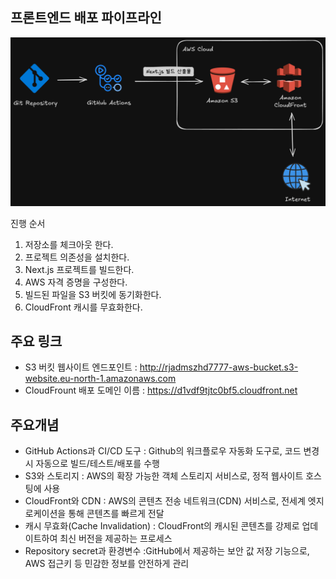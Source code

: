 ## 프론트엔드 배포 파이프라인
![프론트엔드 배포 파이브라인 이미지](./public/images/frontend-deployment-pipeline.png)

진행 순서 
  1. 저장소를 체크아웃 한다.
  2. 프로젝트 의존성을 설치한다.
  3. Next.js 프로젝트를 빌드한다.
  4. AWS 자격 증명을 구성한다.
  5. 빌드된 파일을 S3 버킷에 동기화한다.
  6. CloudFront 캐시를 무효화한다.

## 주요 링크
- S3 버킷 웹사이트 엔드포인트 : http://rjadmszhd7777-aws-bucket.s3-website.eu-north-1.amazonaws.com
- CloudFrount 배포 도메인 이름 : https://d1vdf9tjtc0bf5.cloudfront.net

## 주요개념
- GitHub Actions과 CI/CD 도구 : Github의 워크플로우 자동화 도구로, 코드 변경 시 자동으로 빌드/테스트/배포를 수행
- S3와 스토리지 : AWS의 확장 가능한 객체 스토리지 서비스로, 정적 웹사이트 호스팅에 사용
- CloudFront와 CDN : AWS의 콘텐츠 전송 네트워크(CDN) 서비스로, 전세계 엣지 로케이션을 통해 콘텐츠를 빠르게 전달
- 캐시 무효화(Cache Invalidation) : CloudFront의 캐시된 콘텐츠를 강제로 업데이트하여 최신 버전을 제공하는 프로세스
- Repository secret과 환경변수 :GitHub에서 제공하는 보안 값 저장 기능으로, AWS 접근키 등 민감한 정보를 안전하게 관리
